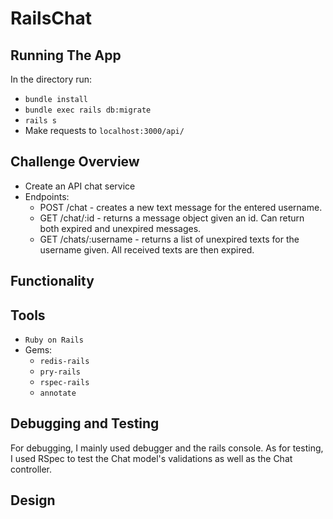 # RailsChat

## Running The App
In the directory run:

* `bundle install`
* `bundle exec rails db:migrate`
* `rails s`
* Make requests to `localhost:3000/api/`

## Challenge Overview
* Create an API chat service
* Endpoints:
  * POST /chat - creates a new text message for the entered username.
  * GET /chat/:id - returns a message object given an id. Can return both expired and unexpired messages.
  * GET /chats/:username - returns a list of unexpired texts for the username given. All received texts are then expired.

## Functionality

## Tools
* `Ruby on Rails`
* Gems:
  * `redis-rails`
  * `pry-rails`
  * `rspec-rails`
  * `annotate`

## Debugging and Testing
For debugging, I mainly used debugger and the rails console. As for testing, I used RSpec to test the Chat model's validations as well as the Chat controller.

## Design
